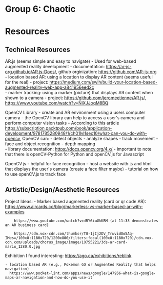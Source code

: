 # Group 6: Chaotic 

# Resources 

## Technical Resources 

AR.js (seems simple and easy to navigate)
    - Used for web-based augmented reality development 
    - documentation: https://ar-js-org.github.io/AR.js-Docs/, github orginization: https://github.com/AR-js-org
        - location based AR: using a location to display AR content (seems useful for the real)
            - project: https://medium.com/swlh/build-your-location-based-augmented-reality-web-app-a841956eed2c   
        - marker tracking: using a marker (picture) that displays AR content when shown to a camera
            - project: https://github.com/jeromeetienne/AR.js/, https://www.youtube.com/watch?v=NIXJJoqM8BQ 

OpenCV Library
    - create and AR environment using a users computer camera 
    - the OpenCV library can help to access a user's camera and perform computer vision tasks 
    - According to this article https://subscription.packtpub.com/book/application-development/9781785280948/1/ch01lvl1sec10/what-can-you-do-with-opencv, OpenCV can:
        - detect objects
        - analyze shapes 
        - track movement
        - face and object recognition 
        - depth mapping  
    - library documentation: https://docs.opencv.org/4.x/
        - important to note that there is openCV-Python for Python and openCV.js for Javascript

OpenCV.js
    - helpful for face recognition 
    - host a website with js and html that displays the user's camera (create a face filter maybe) 
    - tutorial on how to use openCV.js to track face
    

## Artistic/Design/Aesthetic Resources

Project Ideas:
    - Marker based augmented reality (card or qr code AR):
        https://www.aircards.co/blog/markerless-vs-marker-based-ar-with-examples
        
        https://www.youtube.com/watch?v=dRY6iuGkKBM (at 11:33 demonstrates an AR business card)

        https://cdn.vox-cdn.com/thumbor/T0-1jIj2DV_TrwvidOo5Aq-IMes=/100x0:1180x720/1200x800/filters:focal(100x0:1180x720)/cdn.vox-   cdn.com/uploads/chorus_image/image/10755221/3ds-ar-card-mario_1280.0.jpg

Exhibition I found interesting:
    https://ago.ca/exhibitions/reblink

    - location based AR (e.g., Pokemon GO or Augmented Reality that helps navigation) 
      https://www.pocket-lint.com/apps/news/google/147956-what-is-google-maps-ar-navigation-and-how-do-you-use-it

